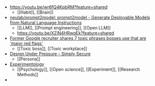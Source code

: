 - https://youtu.be/wr6fQ4KpbRM?feature=shared
	- [[Habit]], [[Brain]]
- [neulab/prompt2model: prompt2model - Generate Deployable Models from Natural Language Instructions](https://github.com/neulab/prompt2model)
	- [[LLM]], [[Prompt engineering]], [[Open LLM]]
	- https://youtu.be/XZjN4HRwqEk?feature=shared
- [Former Google recruiter shares 7 toxic phrases bosses use that are 'major red flags'](https://www.cnbc.com/2023/08/31/former-google-recruiter-if-your-boss-uses-any-of-these-toxic-phrases-it-may-be-time-to-quit-your-job.html)
	- [[Toxic boss]], [[Toxic workplace]]
- [Design Under Pressure – Simply Secure](https://simplysecure.org/designunderpressure/#methods)
	- [[Persona]]
- [Experimentology](https://experimentology.io/)
	- [[Psychology]], [[Open science]], [[Experiment]], [[Research Methods]]
-
